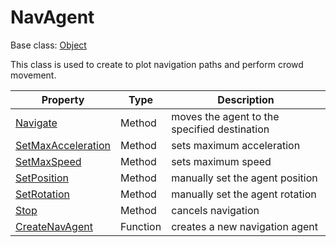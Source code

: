 # NavAgent

Base class: [Object](Object.md)

This class is used to create to plot navigation paths and perform crowd movement.

| Property | Type | Description |
| ----- | ----- | ----- |
| [Navigate](NavAgent_Navigate.md) | Method | moves the agent to the specified destination |
| [SetMaxAcceleration](NavAgent_SetMaxAcceleration.md) | Method | sets maximum acceleration |
| [SetMaxSpeed](NavAgent_SetMaxSpeed.md) | Method | sets maximum speed |
| [SetPosition](NavAgent_SetPosition.md) | Method | manually set the agent position |
| [SetRotation](NavAgent_SetRotation.md) | Method | manually set the agent rotation |
| [Stop](NavAgent_Stop.md) | Method | cancels navigation |
| [CreateNavAgent](CreateNavAgent.md) | Function | creates a new navigation agent |
